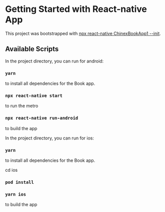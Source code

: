 # Getting Started with  React-native App

This project was bootstrapped with [npx react-native ChinexBookApp1 --init](https://reactnative.dev/docs/environment-setup).



## Available Scripts 

In the project directory, you can run for android:

### `yarn`
to install all dependencies for the Book app.

### `npx react-native start`
to run the metro

### `npx react-native run-android`
to build the app



In the project directory, you can run for ios:

### `yarn`
to install all dependencies for the Book app.

cd ios

### `pod install`


### `yarn ios`
to build the app